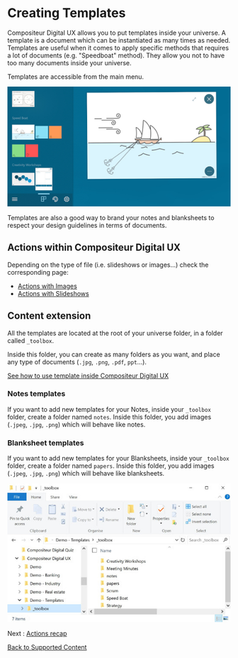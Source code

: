 # Creating Templates

Compositeur Digital UX allows you to put templates inside your universe. A template is a document which can be instantiated as many times as needed.
Templates are useful when it comes to apply specific methods that requires a lot of documents (e.g. "Speedboat" method). They allow you not to have too many documents inside your universe.

Templates are accessible from the main menu.

![Templates](../../img/content_templates_menu.JPG)

Templates are also a good way to brand your notes and blanksheets to respect your design guidelines in terms of documents.

## Actions within Compositeur Digital UX

Depending on the type of file (i.e. slideshows or images...) check the corresponding page:
* [Actions with Images](images.md#actions-within-compositeur-digital-ux)
* [Actions with Slideshows](slideshows.md#actions-within-compositeur-digital-ux)


## Content extension

All the templates are located at the root of your universe folder, in a folder called `_toolbox`.

Inside this folder, you can create as many folders as you want, and place any type of documents (`.jpg`, `.png`, `.pdf`, `ppt`...).

[See how to use template inside Compositeur Digital UX](../../user_guide/workflow.md#use-templates)

### Notes templates

If you want to add new templates for your Notes, inside your `_toolbox` folder, create a folder named `notes`. Inside this folder, you add images (`.jpeg`, `.jpg`, `.png`) which will behave like notes.

### Blanksheet templates

If you want to add new templates for your Blanksheets, inside your `_toolbox` folder, create a folder named `papers`. Inside this folder, you add images (`.jpeg`, `.jpg`, `.png`) which will behave like blanksheets.

![Templates folder](../../img/content_template_folder.JPG)

Next : [Actions recap](actions.md)

[Back to Supported Content](index.md)
